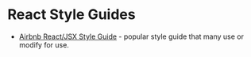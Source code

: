# React Style Guides
* [Airbnb React/JSX Style Guide](https://github.com/airbnb/javascript/tree/master/react) - popular style guide that many use or modify for use.

